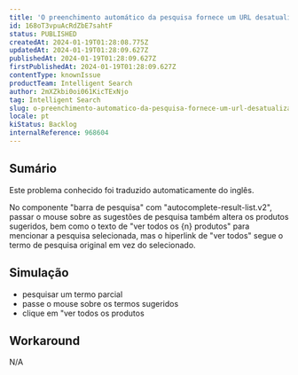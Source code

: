 ```yaml
---
title: 'O preenchimento automático da pesquisa fornece um URL desatualizado após a navegação pelas sugestões'
id: 168oT3vpuAcRdZbE7sahtF
status: PUBLISHED
createdAt: 2024-01-19T01:28:08.775Z
updatedAt: 2024-01-19T01:28:09.627Z
publishedAt: 2024-01-19T01:28:09.627Z
firstPublishedAt: 2024-01-19T01:28:09.627Z
contentType: knownIssue
productTeam: Intelligent Search
author: 2mXZkbi0oi061KicTExNjo
tag: Intelligent Search
slug: o-preenchimento-automatico-da-pesquisa-fornece-um-url-desatualizado-apos-a-navegacao-pelas-sugestoes
locale: pt
kiStatus: Backlog
internalReference: 968604
---
```


## Sumário

<div class="alert alert-info">
  <p>Este problema conhecido foi traduzido automaticamente do inglês.</p>
</div>


No componente "barra de pesquisa" com "autocomplete-result-list.v2", passar o mouse sobre as sugestões de pesquisa também altera os produtos sugeridos, bem como o texto de "ver todos os {n} produtos" para mencionar a pesquisa selecionada, mas o hiperlink de "ver todos" segue o termo de pesquisa original em vez do selecionado.

## Simulação



- pesquisar um termo parcial
- passe o mouse sobre os termos sugeridos
- clique em "ver todos os produtos

## Workaround


N/A

